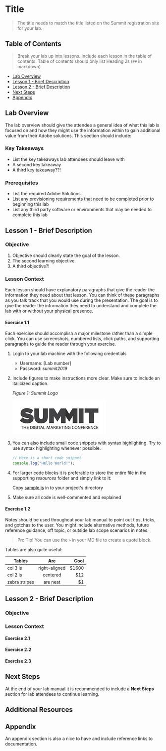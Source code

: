 
# Title

> The title needs to match the title listed on the Summit registration site for your lab.

## Table of Contents

> Break your lab up into lessons. Include each lesson in the table of contents. Table of contents should only list Heading 2s (`##` in markdown)

* [Lab Overview](#lab-overview)
* [Lesson 1 - Brief Description](#lesson-1---brief-description)
* [Lesson 2 - Brief Description](#lesson-2---brief-description)
* [Next Steps](#next-steps)
* [Appendix](#appendix)

## Lab Overview

The lab overview should give the attendee a general idea of what this lab is focused on and how they might use the information within to gain additional value from their Adobe solutions. This section should include:

### Key Takeaways

* List the key takeaways lab attendees should leave with
* A second key takeaway
* A third key takeaway??!

### Prerequisites

* List the required Adobe Solutions
* List any provisioning requirements that need to be completed prior to beginning this lab
* List any third party software or environments that may be needed to complete this lab

## Lesson 1 - Brief Description

### Objective

1. Objective should clearly state the goal of the lesson.
2. The second learning objective.
3. A third objective?!

### Lesson Context

Each lesson should have explanatory paragraphs that give the reader the information they need about that lesson. You can think of these paragraphs as you talk track that you would use during the presentation. The goal is to give the reader the information they need to understand and complete the lab with or without your physical presence.

#### Exercise 1.1

Each exercise should accomplish a major milestone rather than a simple click. You can use screenshots, numbered lists, click paths, and supporting paragraphs to guide the reader through your exercise.

1. Login to your lab machine with the following credentials
  
    * Username: [Lab number]
    * Password: *summit2019*
  
1. Include figures to make instructions more clear. Make sure to include an italicized caption.

    *Figure 1: Summit Logo*

    ![Figure 1: Summit Logo](images/1_summit-logo.jpg)

1. You can also include small code snippets with syntax highlighting. Try to use syntax highlighting whenever possible.

   ```js
   // Here is a short code snippet
   console.log("Hello World!");
   ```

1. For larger code blocks it is preferable to store the entire file in the supporting *resources* folder and simply link to it:

   Copy [sample.js](resources/sample.js) in to your project's directory

1. Make sure all code is well-commented and explained

#### Exercise 1.2

Notes should be used throughout your lab manual to point out tips, tricks, and gotchas to the user. You might include alternative methods, future reference guidance, off topic, or outside lab scope scenarios in notes.

> Pro Tip! You can use the `>` in your MD file to create a quote block.

Tables are also quite useful:

| Tables        | Are           | Cool  |
| ------------- |:-------------:| -----:|
| col 3 is      | right-aligned | $1600 |
| col 2 is      | centered      |   $12 |
| zebra stripes | are neat      |    $1 |

## Lesson 2 - Brief Description

### Objective

### Lesson Context

#### Exercise 2.1

#### Exercise 2.2

#### Exercise 2.3

## Next Steps

At the end of your lab manual it is recommended to include a **Next Steps** section for lab attendees to continue learning.

## Additional Resources

## Appendix

An appendix section is also a nice to have and include reference links to documentation.